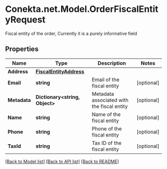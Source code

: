 # Conekta.net.Model.OrderFiscalEntityRequest
Fiscal entity of the order, Currently it is a purely informative field

## Properties

Name | Type | Description | Notes
------------ | ------------- | ------------- | -------------
**Address** | [**FiscalEntityAddress**](FiscalEntityAddress.md) |  | 
**Email** | **string** | Email of the fiscal entity | [optional] 
**Metadata** | **Dictionary&lt;string, Object&gt;** | Metadata associated with the fiscal entity | [optional] 
**Name** | **string** | Name of the fiscal entity | [optional] 
**Phone** | **string** | Phone of the fiscal entity | [optional] 
**TaxId** | **string** | Tax ID of the fiscal entity | [optional] 

[[Back to Model list]](../README.md#documentation-for-models) [[Back to API list]](../README.md#documentation-for-api-endpoints) [[Back to README]](../README.md)


